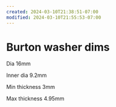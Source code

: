 ```yaml
---
created: 2024-03-10T21:38:51-07:00
modified: 2024-03-10T21:55:53-07:00
---
```


# Burton washer dims

Dia 16mm

Inner dia 9.2mm

Min thickness 3mm

Max thickness 4.95mm

